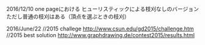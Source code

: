 

2016/12/10
one pageにおける
ヒューリスティックによる枝刈なしのバージョン
ただし普通の枝刈はある（頂点を選ぶときの枝刈）

2016/June/22
//2015 challege
http://www.csun.edu/gd2015/challenge.htm
//2015 best solution
http://www.graphdrawing.de/contest2015/results.html
